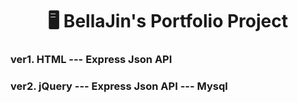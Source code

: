<div align="center">
  <h1> 🖥️ BellaJin's Portfolio Project </h1>
</div>

###  ver1. HTML --- Express Json API

###  ver2. jQuery --- Express Json API --- Mysql
